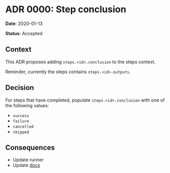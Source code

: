 # ADR 0000: Step conclusion

**Date**: 2020-01-13

**Status**: Accepted

## Context

This ADR proposes adding `steps.<id>.conclusion` to the steps context.

Reminder, currently the steps contains `steps.<id>.outputs`.

## Decision

For steps that have completed, populate `steps.<id>.conclusion` with one of the following values:

- `success`
- `failure`
- `cancelled`
- `skipped`

## Consequences

- Update runner
- Update [docs](https://help.github.com/en/actions/automating-your-workflow-with-github-actions/contexts-and-expression-syntax-for-github-actions#steps-context)